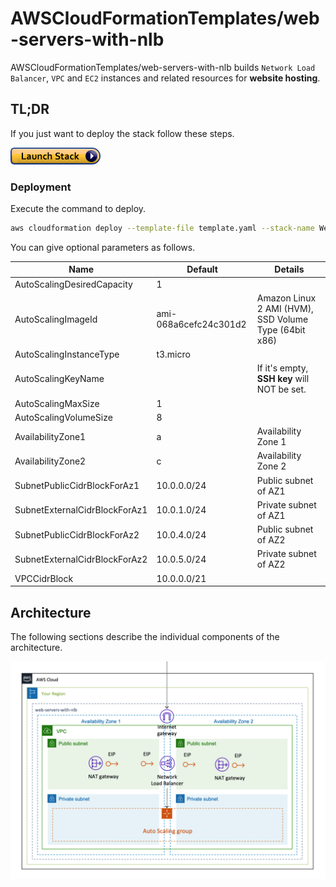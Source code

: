 # AWSCloudFormationTemplates/web-servers-with-nlb

AWSCloudFormationTemplates/web-servers-with-nlb builds ``Network Load Balancer``, ``VPC`` and ``EC2`` instances and related resources for **website hosting**.

## TL;DR

If you just want to deploy the stack follow these steps.

[![cloudformation-launch-stack](../images/cloudformation-launch-stack.png)](https://console.aws.amazon.com/cloudformation/home?region=ap-northeast-1#/stacks/new?stackName=WebServersWithNLB&templateURL=https://eijikominami.s3-ap-northeast-1.amazonaws.com/aws-cloudformation-templates/web-servers-with-nlb/template.yaml) 

### Deployment

Execute the command to deploy.

```bash
aws cloudformation deploy --template-file template.yaml --stack-name WebServersWithNLB
```

You can give optional parameters as follows.

| Name | Default | Details | 
| --- | --- | --- |
| AutoScalingDesiredCapacity | 1 | | 
| AutoScalingImageId | ami-068a6cefc24c301d2 | Amazon Linux 2 AMI (HVM), SSD Volume Type (64bit x86) |
| AutoScalingInstanceType | t3.micro | | 
| AutoScalingKeyName | | If it's empty, **SSH key** will NOT be set. |
| AutoScalingMaxSize | 1 | |
| AutoScalingVolumeSize | 8 | |
| AvailabilityZone1 | a | Availability Zone 1 |
| AvailabilityZone2 | c | Availability Zone 2 |
| SubnetPublicCidrBlockForAz1 | 10.0.0.0/24 | Public subnet of AZ1 |
| SubnetExternalCidrBlockForAz1 | 10.0.1.0/24 | Private subnet of AZ1 |
| SubnetPublicCidrBlockForAz2 | 10.0.4.0/24 | Public subnet of AZ2 |
| SubnetExternalCidrBlockForAz2 | 10.0.5.0/24 | Private subnet of AZ2 |
| VPCCidrBlock | 10.0.0.0/21 | |

## Architecture

The following sections describe the individual components of the architecture.

![](../images/architecture2.png)